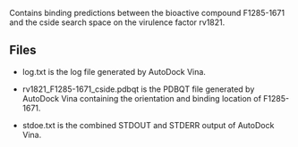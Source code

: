 Contains binding predictions between the bioactive compound F1285-1671 and the cside search space on the virulence factor rv1821.

## Files

- log.txt is the log file generated by AutoDock Vina.

- rv1821_F1285-1671_cside.pdbqt is the PDBQT file generated by AutoDock Vina containing the orientation and binding location of F1285-1671.

- stdoe.txt is the combined STDOUT and STDERR output of AutoDock Vina.


